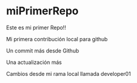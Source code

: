 # miPrimerRepo
Este es mi primer Repo!!

Mi primera contribución local para github

Un commit más desde Github

Una actualización más

Cambios desde mi rama local llamada developer01
